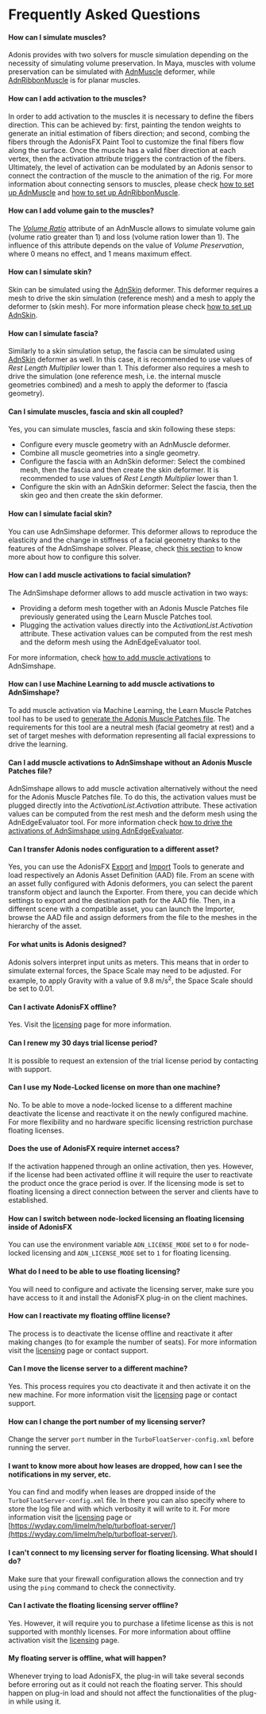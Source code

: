 # Frequently Asked Questions

#### How can I simulate muscles?

Adonis provides with two solvers for muscle simulation depending on the necessity of simulating volume preservation. In Maya, muscles with volume preservation can be simulated with [AdnMuscle](documentation/maya/muscle.md) deformer, while [AdnRibbonMuscle](documentation/maya/ribbon.md) is for planar muscles.

#### How can I add activation to the muscles?

In order to add activation to the muscles it is necessary to define the fibers direction. This can be achieved by: first, painting the tendon weights to generate an initial estimation of fibers direction; and second, combing the fibers through the AdonisFX Paint Tool to customize the final fibers flow along the surface. Once the muscle has a valid fiber direction at each vertex, then the activation attribute triggers the contraction of the fibers. Ultimately, the level of activation can be modulated by an Adonis sensor to connect the contraction of the muscle to the animation of the rig. For more information about connecting sensors to muscles, please check [how to set up AdnMuscle](documentation/maya/simple_setup.md#adnmuscle-simple-setup) and [how to set up AdnRibbonMuscle](documentation/maya/simple_setup.md#adnribbonmuscle-simple-setup).

#### How can I add volume gain to the muscles?

The [*Volume Ratio*](documentation/maya/muscle.md#solver-attributes) attribute of an AdnMuscle allows to simulate volume gain (volume ratio greater than 1) and loss (volume ration lower than 1). The influence of this attribute depends on the value of *Volume Preservation*, where 0 means no effect, and 1 means maximum effect.

#### How can I simulate skin?

Skin can be simulated using the [AdnSkin](documentation/maya/skin.md) deformer. This deformer requires a mesh to drive the skin simulation (reference mesh) and a mesh to apply the deformer to (skin mesh). For more information please check [how to set up AdnSkin](documentation/maya/simple_setup.md#adnskin-simple-setup).

#### How can I simulate fascia?

Similarly to a skin simulation setup, the fascia can be simulated using [AdnSkin](documentation/maya/skin.md) deformer as well. In this case, it is recommended to use values of *Rest Length Multiplier* lower than 1. This deformer also requires a mesh to drive the simulation (one reference mesh, i.e. the internal muscle geometries combined) and a mesh to apply the deformer to (fascia geometry).

#### Can I simulate muscles, fascia and skin all coupled?

Yes, you can simulate muscles, fascia and skin following these steps:

- Configure every muscle geometry with an AdnMuscle deformer.
- Combine all muscle geometries into a single geometry.
- Configure the fascia with an AdnSkin deformer: Select the combined mesh, then the fascia and then create the skin deformer. It is recommended to use values of *Rest Length Multiplier* lower than 1.
- Configure the skin with an AdnSkin deformer: Select the fascia, then the skin geo and then create the skin deformer.

#### How can I simulate facial skin?

You can use AdnSimshape deformer. This deformer allows to reproduce the elasticity and the change in stiffness of a facial geometry thanks to the features of the AdnSimshape solver. Please, check [this section](documentation/maya/simshape.md) to know more about how to configure this solver.

#### How can I add muscle activations to facial simulation?

The AdnSimshape deformer allows to add muscle activation in two ways:

 - Providing a deform mesh together with an Adonis Muscle Patches file previously generated using the Learn Muscle Patches tool.
 - Plugging the activation values directly into the *ActivationList.Activation* attribute. These activation values can be computed from the rest mesh and the deform mesh using the AdnEdgeEvaluator tool.

For more information, check [how to add muscle activations](documentation/maya/simple_setup.md#3-adding-muscle-activations) to AdnSimshape.

#### How can I use Machine Learning to add muscle activations to AdnSimshape?

To add muscle activation via Machine Learning, the Learn Muscle Patches tool has to be used to [generate the Adonis Muscle Patches file](documentation/maya/simshape.md#generate-muscle-patches). The requirements for this tool are a neutral mesh (facial geometry at rest) and a set of target meshes with deformation representing all facial expressions to drive the learning.

#### Can I add muscle activations to AdnSimshape without an Adonis Muscle Patches file?

AdnSimshape allows to add muscle activation alternatively without the need for the Adonis Muscle Patches file. To do this, the activation values must be plugged directly into the *ActivationList.Activation* attribute. These activation values can be computed from the rest mesh and the deform mesh using the AdnEdgeEvaluator tool. For more information check [how to drive the activations of AdnSimshape using AdnEdgeEvaluator](documentation/maya/edge_evaluator.md#adnsimshape-activation-using-edge-evaluator-node).

#### Can I transfer Adonis nodes configuration to a different asset?

Yes, you can use the AdonisFX [Export](documentation/maya/tools.md#adonisfx-export-tool) and [Import](documentation/maya/tools.md#adonisfx-import-tool) Tools to generate and load respectively an Adonis Asset Definition (AAD) file. From an scene with an asset fully configured with Adonis deformers, you can select the parent transform object and launch the Exporter. From there, you can decide which settings to export and the destination path for the AAD file. Then, in a different scene with a compatible asset, you can launch the Importer, browse the AAD file and assign deformers from the file to the meshes in the hierarchy of the asset.

#### For what units is Adonis designed?

Adonis solvers interpret input units as meters. This means that in order to simulate external forces, the Space Scale may need to be adjusted. For example, to apply Gravity with a value of 9.8 m/s<sup>2</sup>, the Space Scale should be set to 0.01.

#### Can I activate AdonisFX offline?
Yes. Visit the [licensing](licensing.md#licensing) page for more information.

#### Can I renew my 30 days trial license period?
It is possible to request an extension of the trial license period by contacting with support.

#### Can I use my Node-Locked license on more than one machine?
No. To be able to move a node-locked license to a different machine deactivate the license and reactivate it on the newly configured machine. For more flexibility and no hardware specific licensing restriction purchase floating licenses.

#### Does the use of AdonisFX require internet access?
If the activation happened through an online activation, then yes. However, if the license had been activated offline it will require the user to reactivate the product once the grace period is over. If the licensing mode is set to floating licensing a direct connection between the server and clients have to established.

#### How can I switch between node-locked licensing an floating licensing inside of AdonisFX
You can use the environment variable `ADN_LICENSE_MODE` set to `0` for node-locked licensing and `ADN_LICENSE_MODE` set to `1` for floating licensing.

#### What do I need to be able to use floating licensing?
You will need to configure and activate the licensing server, make sure you have access to it and install the AdonisFX plug-in on the client machines.

#### How can I reactivate my floating offline license?
The process is to deactivate the license offline and reactivate it after making changes (to for example the number of seats). For more information visit the [licensing](licensing.md#licensing) page or contact support.

#### Can I move the license server to a different machine?
Yes. This process requires you cto deactivate it and then activate it on the new machine. For more information visit the [licensing](licensing.md#licensing) page or contact support.

#### How can I change the port number of my licensing server?
Change the server `port` number in the `TurboFloatServer-config.xml` before running the server.

#### I want to know more about how leases are dropped, how can I see the notifications in my server, etc.
You can find and modify when leases are dropped inside of the `TurboFloatServer-config.xml` file. In there you can also specify where to store the log file and with which verbosity it will write to it.
For more information visit the [licensing](licensing.md#licensing) page or [https://wyday.com/limelm/help/turbofloat-server/](https://wyday.com/limelm/help/turbofloat-server/).

#### I can't connect to my licensing server for floating licensing. What should I do?
Make sure that your firewall configuration allows the connection and try using the `ping` command to check the connectivity.

#### Can I activate the floating licensing server offline?
Yes. However, it will require you to purchase a lifetime license as this is not supported with monthly licenses. For more information about offline activation visit the [licensing](licensing.md#licensing) page.

#### My floating server is offline, what will happen?
Whenever trying to load AdonisFX, the plug-in will take several seconds before erroring out as it could not reach the floating server. This should happen on plug-in load and should not affect the functionalities of the plug-in while using it.